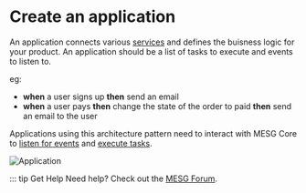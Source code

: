 # Create an application

An application connects various [services](/guide/service/create-a-service.md) and defines the buisness logic for your product. An application should be a list of tasks to execute and events to listen to.

eg:
- **when** a user signs up **then** send an email
- **when** a user pays **then** change the state of the order to paid **then** send an email to the user

Applications using this architecture pattern need to interact with MESG Core to [listen for events](listen-for-events.md) and [execute tasks](execute-a-task.md).

![Application](/application.svg)

::: tip Get Help
Need help? Check out the <a href="https://forum.mesg.com" target="_blank">MESG Forum</a>.
